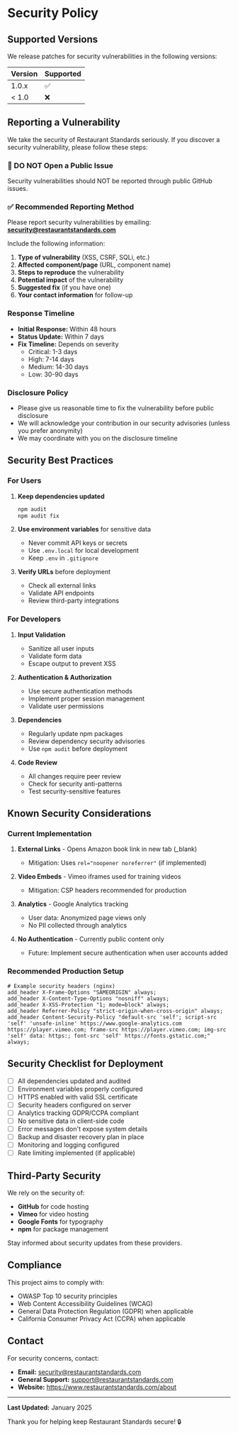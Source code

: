 # Security Policy

## Supported Versions

We release patches for security vulnerabilities in the following versions:

| Version | Supported          |
| ------- | ------------------ |
| 1.0.x   | :white_check_mark: |
| < 1.0   | :x:                |

## Reporting a Vulnerability

We take the security of Restaurant Standards seriously. If you discover a security vulnerability, please follow these steps:

### 🚨 DO NOT Open a Public Issue

Security vulnerabilities should NOT be reported through public GitHub issues.

### ✅ Recommended Reporting Method

Please report security vulnerabilities by emailing:
**security@restaurantstandards.com**

Include the following information:
1. **Type of vulnerability** (XSS, CSRF, SQLi, etc.)
2. **Affected component/page** (URL, component name)
3. **Steps to reproduce** the vulnerability
4. **Potential impact** of the vulnerability
5. **Suggested fix** (if you have one)
6. **Your contact information** for follow-up

### Response Timeline

- **Initial Response:** Within 48 hours
- **Status Update:** Within 7 days
- **Fix Timeline:** Depends on severity
  - Critical: 1-3 days
  - High: 7-14 days
  - Medium: 14-30 days
  - Low: 30-90 days

### Disclosure Policy

- Please give us reasonable time to fix the vulnerability before public disclosure
- We will acknowledge your contribution in our security advisories (unless you prefer anonymity)
- We may coordinate with you on the disclosure timeline

## Security Best Practices

### For Users

1. **Keep dependencies updated**
   ```bash
   npm audit
   npm audit fix
   ```

2. **Use environment variables** for sensitive data
   - Never commit API keys or secrets
   - Use `.env.local` for local development
   - Keep `.env` in `.gitignore`

3. **Verify URLs** before deployment
   - Check all external links
   - Validate API endpoints
   - Review third-party integrations

### For Developers

1. **Input Validation**
   - Sanitize all user inputs
   - Validate form data
   - Escape output to prevent XSS

2. **Authentication & Authorization**
   - Use secure authentication methods
   - Implement proper session management
   - Validate user permissions

3. **Dependencies**
   - Regularly update npm packages
   - Review dependency security advisories
   - Use `npm audit` before deployment

4. **Code Review**
   - All changes require peer review
   - Check for security anti-patterns
   - Test security-sensitive features

## Known Security Considerations

### Current Implementation

1. **External Links** - Opens Amazon book link in new tab (_blank)
   - Mitigation: Uses `rel="noopener noreferrer"` (if implemented)

2. **Video Embeds** - Vimeo iframes used for training videos
   - Mitigation: CSP headers recommended for production

3. **Analytics** - Google Analytics tracking
   - User data: Anonymized page views only
   - No PII collected through analytics

4. **No Authentication** - Currently public content only
   - Future: Implement secure authentication when user accounts added

### Recommended Production Setup

```nginx
# Example security headers (nginx)
add_header X-Frame-Options "SAMEORIGIN" always;
add_header X-Content-Type-Options "nosniff" always;
add_header X-XSS-Protection "1; mode=block" always;
add_header Referrer-Policy "strict-origin-when-cross-origin" always;
add_header Content-Security-Policy "default-src 'self'; script-src 'self' 'unsafe-inline' https://www.google-analytics.com https://player.vimeo.com; frame-src https://player.vimeo.com; img-src 'self' data: https:; font-src 'self' https://fonts.gstatic.com;" always;
```

## Security Checklist for Deployment

- [ ] All dependencies updated and audited
- [ ] Environment variables properly configured
- [ ] HTTPS enabled with valid SSL certificate
- [ ] Security headers configured on server
- [ ] Analytics tracking GDPR/CCPA compliant
- [ ] No sensitive data in client-side code
- [ ] Error messages don't expose system details
- [ ] Backup and disaster recovery plan in place
- [ ] Monitoring and logging configured
- [ ] Rate limiting implemented (if applicable)

## Third-Party Security

We rely on the security of:
- **GitHub** for code hosting
- **Vimeo** for video hosting
- **Google Fonts** for typography
- **npm** for package management

Stay informed about security updates from these providers.

## Compliance

This project aims to comply with:
- OWASP Top 10 security principles
- Web Content Accessibility Guidelines (WCAG)
- General Data Protection Regulation (GDPR) when applicable
- California Consumer Privacy Act (CCPA) when applicable

## Contact

For security concerns, contact:
- **Email:** security@restaurantstandards.com
- **General Support:** support@restaurantstandards.com
- **Website:** https://www.restaurantstandards.com/about

---

**Last Updated:** January 2025

Thank you for helping keep Restaurant Standards secure! 🔒